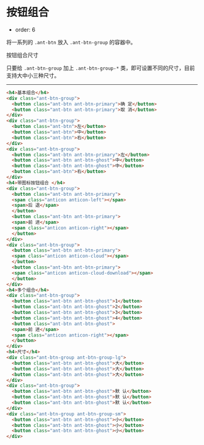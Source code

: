 # 按钮组合

- order: 6

将一系列的 `.ant-btn` 放入 `.ant-btn-group` 的容器中。

按钮组合尺寸

只要给 `.ant-btn-group` 加上 `.ant-btn-group-*` 类，即可设置不同的尺寸，目前支持大中小三种尺寸。

---

````html
<h4>基本组合</h4>
<div class="ant-btn-group">
  <button class="ant-btn ant-btn-primary">确 定</button>
  <button class="ant-btn ant-btn-primary">取 消</button>
</div>
<div class="ant-btn-group">
  <button class="ant-btn">左</button>
  <button class="ant-btn">中</button>
  <button class="ant-btn">右</button>
</div>
<div class="ant-btn-group">
  <button class="ant-btn ant-btn-primary">左</button>
  <button class="ant-btn ant-btn-ghost">中</button>
  <button class="ant-btn ant-btn-ghost">中</button>
  <button class="ant-btn">右</button>
</div>
<h4>带图标按钮组合 </h4>
<div class="ant-btn-group">
  <button class="ant-btn ant-btn-primary">
  <span class="anticon anticon-left"></span>
  <span>后 退</span>
  </button>
  <button class="ant-btn ant-btn-primary">
  <span>前 进</span>
  <span class="anticon anticon-right"></span>
  </button>
</div>
<div class="ant-btn-group">
  <button class="ant-btn ant-btn-primary">
  <span class="anticon anticon-cloud"></span>
  </button>
  <button class="ant-btn ant-btn-primary">
  <span class="anticon anticon-cloud-download"></span>
  </button>
</div>
<h4>多个组合</h4>
<div class="ant-btn-group">
  <button class="ant-btn ant-btn-ghost">1</button>
  <button class="ant-btn ant-btn-ghost">2</button>
  <button class="ant-btn ant-btn-ghost">3</button>
  <button class="ant-btn ant-btn-ghost">4</button>
  <button class="ant-btn ant-btn-ghost">
  <span>前 进</span>
  <span class="anticon anticon-right"></span>
  </button>
</div>
<h4>尺寸</h4>
<div class="ant-btn-group ant-btn-group-lg">
  <button class="ant-btn ant-btn-ghost">大</button>
  <button class="ant-btn ant-btn-ghost">大</button>
  <button class="ant-btn ant-btn-ghost">大</button>
</div>
<div class="ant-btn-group">
  <button class="ant-btn ant-btn-ghost">默 认</button>
  <button class="ant-btn ant-btn-ghost">默 认</button>
  <button class="ant-btn ant-btn-ghost">默 认</button>
</div>
<div class="ant-btn-group ant-btn-group-sm">
  <button class="ant-btn ant-btn-ghost">小</button>
  <button class="ant-btn ant-btn-ghost">小</button>
  <button class="ant-btn ant-btn-ghost">小</button>
</div>
````

<style>
.nico-insert-code h4 {
  margin: 8px 0;
  font-size: 12px;
  line-height: 12px;
  font-weight: normal;
}
.nico-insert-code h4:first-child {
  margin-top: 0;
}
.nico-insert-code .ant-btn {
  margin-bottom: 8px;
}
</style>
